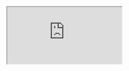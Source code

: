 <iframe seamless src="https://husthed.github.io/OS/CentOS"></iframe>

<html>

<frameset cols="25%,50%,25%">
  <frame src="https://husthed.github.io/OS/CentOS" />
  <frame src="https://husthed.github.io/OS/CentOS" />
  <frame src="https://husthed.github.io/OS/CentOS" />
</frameset>

</html>
